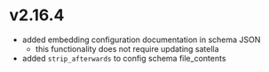 # v2.16.4

* added embedding configuration documentation in schema JSON
    * this functionality does not require updating satella
* added `strip_afterwards` to config schema file_contents

